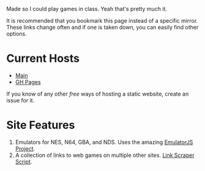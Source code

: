 Made so I could play games in class. Yeah that's pretty much it.

It is recommended that you bookmark this page instead of a specific mirror.
These links change often and if one is taken down, you can easily find other
options.

# Current Hosts

- [Main](https://games.thecallenders.com)
- [GH Pages](https://wade7wastaken.github.io/Website/games/web/)

If you know of any other _free_ ways of hosting a static website, create an
issue for it.

# Site Features

1. Emulators for NES, N64, GBA, and NDS. Uses the amazing [EmulatorJS
   Project](https://github.com/EmulatorJS/EmulatorJS).
2. A collection of links to web games on multiple other sites. [Link Scraper
   Script](https://github.com/Wade7wastaken/Scrapers).
